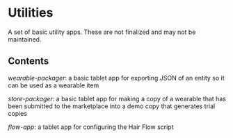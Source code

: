 # Utilities
A set of basic utility apps. These are not finalized and may not be maintained. 

## Contents
_wearable-packager_: a basic tablet app for exporting JSON of an entity so it can be used as a wearable item

_store-packager_: a basic tablet app for making a copy of a wearable that has been submitted to the marketplace into a demo copy that generates trial copies

_flow-app_: a tablet app for configuring the Hair Flow script
